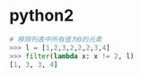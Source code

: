 
# python2

```py
# 移除列表中所有值为0的元素
>>> l = [1,2,3,2,2,2,3,4]
>>> filter(lambda x: x != 2, l)
[1, 3, 3, 4]
```
